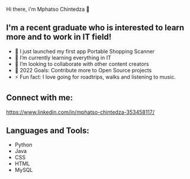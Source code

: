 Hi there, i'm Mphatso Chintedza 👋

## I'm a recent graduate who is interested to learn more and to work in IT field!

- 🔭 I just launched my first app Portable Shopping Scanner
- 🌱 I’m currently learning everything in IT
- 👯 I’m looking to collaborate with other content creators
- 🥅 2022 Goals: Contribute more to Open Source projects
- ⚡ Fun fact: I love going for roadtrips, walks and listening to music.

## Connect with me:

https://www.linkedin.com/in/mphatso-chintedza-353458117/

## Languages and Tools:

- Python
- Java
- CSS
- HTML
- MySQL
